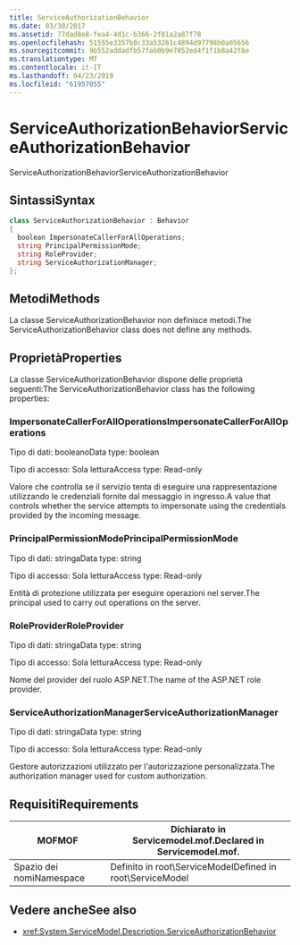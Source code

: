 ```yaml
---
title: ServiceAuthorizationBehavior
ms.date: 03/30/2017
ms.assetid: 77dad8e8-fea4-4d1c-b366-2f01a2a87f78
ms.openlocfilehash: 51555e3357b8c33a53261c4894d97798b0a05656
ms.sourcegitcommit: 9b552addadfb57fab0b9e7852ed4f1f1b8a42f8e
ms.translationtype: MT
ms.contentlocale: it-IT
ms.lasthandoff: 04/23/2019
ms.locfileid: "61957055"
---
```

# <a name="serviceauthorizationbehavior"></a><span data-ttu-id="56fdc-102">ServiceAuthorizationBehavior</span><span class="sxs-lookup"><span data-stu-id="56fdc-102">ServiceAuthorizationBehavior</span></span>
<span data-ttu-id="56fdc-103">ServiceAuthorizationBehavior</span><span class="sxs-lookup"><span data-stu-id="56fdc-103">ServiceAuthorizationBehavior</span></span>  
  
## <a name="syntax"></a><span data-ttu-id="56fdc-104">Sintassi</span><span class="sxs-lookup"><span data-stu-id="56fdc-104">Syntax</span></span>  
  
```csharp
class ServiceAuthorizationBehavior : Behavior  
{  
  boolean ImpersonateCallerForAllOperations;  
  string PrincipalPermissionMode;  
  string RoleProvider;  
  string ServiceAuthorizationManager;  
};  
```  
  
## <a name="methods"></a><span data-ttu-id="56fdc-105">Metodi</span><span class="sxs-lookup"><span data-stu-id="56fdc-105">Methods</span></span>  
 <span data-ttu-id="56fdc-106">La classe ServiceAuthorizationBehavior non definisce metodi.</span><span class="sxs-lookup"><span data-stu-id="56fdc-106">The ServiceAuthorizationBehavior class does not define any methods.</span></span>  
  
## <a name="properties"></a><span data-ttu-id="56fdc-107">Proprietà</span><span class="sxs-lookup"><span data-stu-id="56fdc-107">Properties</span></span>  
 <span data-ttu-id="56fdc-108">La classe ServiceAuthorizationBehavior dispone delle proprietà seguenti:</span><span class="sxs-lookup"><span data-stu-id="56fdc-108">The ServiceAuthorizationBehavior class has the following properties:</span></span>  
  
### <a name="impersonatecallerforalloperations"></a><span data-ttu-id="56fdc-109">ImpersonateCallerForAllOperations</span><span class="sxs-lookup"><span data-stu-id="56fdc-109">ImpersonateCallerForAllOperations</span></span>  
 <span data-ttu-id="56fdc-110">Tipo di dati: booleano</span><span class="sxs-lookup"><span data-stu-id="56fdc-110">Data type: boolean</span></span>  
  
 <span data-ttu-id="56fdc-111">Tipo di accesso: Sola lettura</span><span class="sxs-lookup"><span data-stu-id="56fdc-111">Access type: Read-only</span></span>  
  
 <span data-ttu-id="56fdc-112">Valore che controlla se il servizio tenta di eseguire una rappresentazione utilizzando le credenziali fornite dal messaggio in ingresso.</span><span class="sxs-lookup"><span data-stu-id="56fdc-112">A value that controls whether the service attempts to impersonate using the credentials provided by the incoming message.</span></span>  
  
### <a name="principalpermissionmode"></a><span data-ttu-id="56fdc-113">PrincipalPermissionMode</span><span class="sxs-lookup"><span data-stu-id="56fdc-113">PrincipalPermissionMode</span></span>  
 <span data-ttu-id="56fdc-114">Tipo di dati: stringa</span><span class="sxs-lookup"><span data-stu-id="56fdc-114">Data type: string</span></span>  
  
 <span data-ttu-id="56fdc-115">Tipo di accesso: Sola lettura</span><span class="sxs-lookup"><span data-stu-id="56fdc-115">Access type: Read-only</span></span>  
  
 <span data-ttu-id="56fdc-116">Entità di protezione utilizzata per eseguire operazioni nel server.</span><span class="sxs-lookup"><span data-stu-id="56fdc-116">The principal used to carry out operations on the server.</span></span>  
  
### <a name="roleprovider"></a><span data-ttu-id="56fdc-117">RoleProvider</span><span class="sxs-lookup"><span data-stu-id="56fdc-117">RoleProvider</span></span>  
 <span data-ttu-id="56fdc-118">Tipo di dati: stringa</span><span class="sxs-lookup"><span data-stu-id="56fdc-118">Data type: string</span></span>  
  
 <span data-ttu-id="56fdc-119">Tipo di accesso: Sola lettura</span><span class="sxs-lookup"><span data-stu-id="56fdc-119">Access type: Read-only</span></span>  
  
 <span data-ttu-id="56fdc-120">Nome del provider del ruolo ASP.NET.</span><span class="sxs-lookup"><span data-stu-id="56fdc-120">The name of the ASP.NET role provider.</span></span>  
  
### <a name="serviceauthorizationmanager"></a><span data-ttu-id="56fdc-121">ServiceAuthorizationManager</span><span class="sxs-lookup"><span data-stu-id="56fdc-121">ServiceAuthorizationManager</span></span>  
 <span data-ttu-id="56fdc-122">Tipo di dati: stringa</span><span class="sxs-lookup"><span data-stu-id="56fdc-122">Data type: string</span></span>  
  
 <span data-ttu-id="56fdc-123">Tipo di accesso: Sola lettura</span><span class="sxs-lookup"><span data-stu-id="56fdc-123">Access type: Read-only</span></span>  
  
 <span data-ttu-id="56fdc-124">Gestore autorizzazioni utilizzato per l'autorizzazione personalizzata.</span><span class="sxs-lookup"><span data-stu-id="56fdc-124">The authorization manager used for custom authorization.</span></span>  
  
## <a name="requirements"></a><span data-ttu-id="56fdc-125">Requisiti</span><span class="sxs-lookup"><span data-stu-id="56fdc-125">Requirements</span></span>  
  
|<span data-ttu-id="56fdc-126">MOF</span><span class="sxs-lookup"><span data-stu-id="56fdc-126">MOF</span></span>|<span data-ttu-id="56fdc-127">Dichiarato in Servicemodel.mof.</span><span class="sxs-lookup"><span data-stu-id="56fdc-127">Declared in Servicemodel.mof.</span></span>|  
|---------|-----------------------------------|  
|<span data-ttu-id="56fdc-128">Spazio dei nomi</span><span class="sxs-lookup"><span data-stu-id="56fdc-128">Namespace</span></span>|<span data-ttu-id="56fdc-129">Definito in root\ServiceModel</span><span class="sxs-lookup"><span data-stu-id="56fdc-129">Defined in root\ServiceModel</span></span>|  
  
## <a name="see-also"></a><span data-ttu-id="56fdc-130">Vedere anche</span><span class="sxs-lookup"><span data-stu-id="56fdc-130">See also</span></span>

- <xref:System.ServiceModel.Description.ServiceAuthorizationBehavior>
